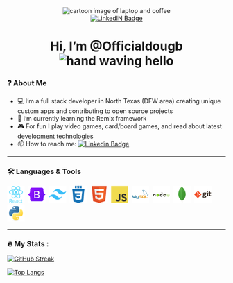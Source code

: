<div id="heading" align="center">
  <div>
    <img src="https://media.giphy.com/media/L8K62iTDkzGX6/giphy.gif" width="200" alt="cartoon image of laptop and coffee" />
  </div>
  <div>
    <a href="https://www.linkedin.com/in/dougbtx/">
      <img src="https://img.shields.io/badge/LinkedIn-blue?logo=linkedin&logoColor=white&style=for-the-badge" alt="LinkedIN Badge" />
    </a>
  </div>
  <h1>
  Hi, I’m @Officialdougb
  <img src="https://media.giphy.com/media/v1.Y2lkPTc5MGI3NjExYnY4dGluNW13MDU2dmk2aHl1bnVmeGFnc29ub2puN2V1azBleDZkaiZlcD12MV9pbnRlcm5hbF9naWZfYnlfaWQmY3Q9cw/hvRJCLFzcasrR4ia7z/giphy.gif" width="40" alt="hand waving hello" />
  </h1>
</div>

### ❓ About Me
- 💻 I’m a full stack developer in North Texas (DFW area) creating unique custom apps and contributing to open source projects
- 🌱 I’m currently learning the Remix framework
- 🎮 For fun I play video games, card/board games, and read about latest development technologies
- 📫 How to reach me: [![Linkedin Badge](https://img.shields.io/badge/LinkedIn-blue?logo=linkedin&logoColor=white&style=for-the-badge)](https://www.linkedin.com/in/dougbtx/)
  
---

### 🛠️ Languages & Tools
<div>
  <img src="https://github.com/devicons/devicon/blob/master/icons/react/react-original-wordmark.svg" title="React" alt="React" width="40" height="40" />&nbsp;
  <img src="https://github.com/devicons/devicon/blob/master/icons/bootstrap/bootstrap-original.svg" title="Bootstrap" alt="Bootstrap" width="40" height="40" />&nbsp;
  <img src="https://github.com/devicons/devicon/blob/master/icons/tailwindcss/tailwindcss-plain.svg" title="TailwindCSS" alt="TailwindCSS" width="40" height="40" />&nbsp;
  <img src="https://github.com/devicons/devicon/blob/master/icons/css3/css3-plain-wordmark.svg"  title="CSS3" alt="CSS" width="40" height="40" />&nbsp;
  <img src="https://github.com/devicons/devicon/blob/master/icons/html5/html5-original.svg" title="HTML5" alt="HTML" width="40" height="40" />&nbsp;
  <img src="https://github.com/devicons/devicon/blob/master/icons/javascript/javascript-original.svg" title="JavaScript" alt="JavaScript" width="40" height="40" />&nbsp;
  <img src="https://github.com/devicons/devicon/blob/master/icons/mysql/mysql-original-wordmark.svg" title="MySQL"  alt="MySQL" width="40" height="40" />&nbsp;
  <img src="https://github.com/devicons/devicon/blob/master/icons/nodejs/nodejs-original-wordmark.svg" title="NodeJS" alt="NodeJS" width="40" height="40" />&nbsp;
  <img src="https://github.com/devicons/devicon/blob/master/icons/mongodb/mongodb-original.svg" title="MongoDB" alt="MongoDB" width="40" height="40" />&nbsp;
  <img src="https://github.com/devicons/devicon/blob/master/icons/git/git-original-wordmark.svg" title="Git" alt="Git" width="40" height="40" />&nbsp;
  <img src="https://github.com/devicons/devicon/blob/master/icons/python/python-original.svg" title="Python" alt="Python" width="40" height="40" />
</div>

---

### :fire: My Stats :
[![GitHub Streak](http://github-readme-streak-stats.herokuapp.com?user=officialdougb&theme=vision-friendly-dark&border_radius=30&date_format=M%20j%5B%2C%20Y%5D&card_width=750)](https://git.io/streak-stats)

[![Top Langs](https://github-readme-stats.vercel.app/api/top-langs/?username=officialdougb&layout=compact&theme=vision-friendly-dark)](https://github.com/anuraghazra/github-readme-stats)

<!---
Officialdougb/Officialdougb is a ✨ special ✨ repository because its `README.md` (this file) appears on your GitHub profile.
You can click the Preview link to take a look at your changes.
--->
